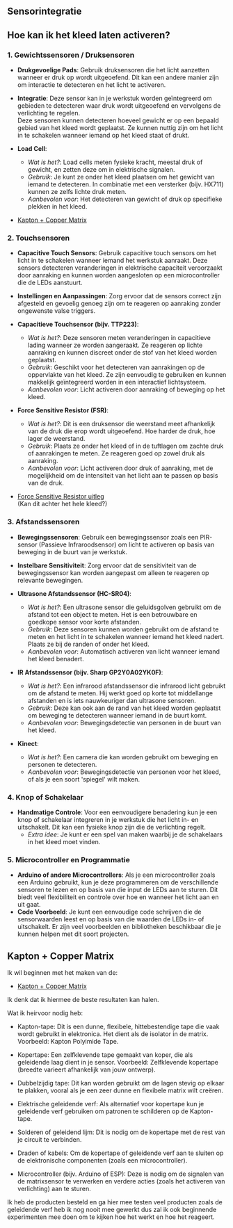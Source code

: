 ## Sensorintegratie

## Hoe kan ik het kleed laten activeren?

### 1. Gewichtssensoren / Druksensoren
- **Drukgevoelige Pads**: Gebruik druksensoren die het licht aanzetten wanneer er druk op wordt uitgeoefend. Dit kan een andere manier zijn om interactie te detecteren en het licht te activeren.
- **Integratie**: Deze sensor kan in je werkstuk worden geïntegreerd om gebieden te detecteren waar druk wordt uitgeoefend en vervolgens de verlichting te regelen.  
  Deze sensoren kunnen detecteren hoeveel gewicht er op een bepaald gebied van het kleed wordt geplaatst. Ze kunnen nuttig zijn om het licht in te schakelen wanneer iemand op het kleed staat of drukt.

- **Load Cell**:
  - *Wat is het?*: Load cells meten fysieke kracht, meestal druk of gewicht, en zetten deze om in elektrische signalen.
  - *Gebruik*: Je kunt ze onder het kleed plaatsen om het gewicht van iemand te detecteren. In combinatie met een versterker (bijv. HX711) kunnen ze zelfs lichte druk meten.
  - *Aanbevolen voor*: Het detecteren van gewicht of druk op specifieke plekken in het kleed.

- [Kapton + Copper Matrix](https://www.kobakant.at/DIY/?p=7443)

### 2. Touchsensoren
- **Capacitive Touch Sensors**: Gebruik capacitive touch sensors om het licht in te schakelen wanneer iemand het werkstuk aanraakt. Deze sensors detecteren veranderingen in elektrische capaciteit veroorzaakt door aanraking en kunnen worden aangesloten op een microcontroller die de LEDs aanstuurt.
- **Instellingen en Aanpassingen**: Zorg ervoor dat de sensors correct zijn afgesteld en gevoelig genoeg zijn om te reageren op aanraking zonder ongewenste valse triggers.

- **Capacitieve Touchsensor (bijv. TTP223)**:
  - *Wat is het?*: Deze sensoren meten veranderingen in capacitieve lading wanneer ze worden aangeraakt. Ze reageren op lichte aanraking en kunnen discreet onder de stof van het kleed worden geplaatst.
  - *Gebruik*: Geschikt voor het detecteren van aanrakingen op de oppervlakte van het kleed. Ze zijn eenvoudig te gebruiken en kunnen makkelijk geïntegreerd worden in een interactief lichtsysteem.
  - *Aanbevolen voor*: Licht activeren door aanraking of beweging op het kleed.

- **Force Sensitive Resistor (FSR)**:
  - *Wat is het?*: Dit is een druksensor die weerstand meet afhankelijk van de druk die erop wordt uitgeoefend. Hoe harder de druk, hoe lager de weerstand.
  - *Gebruik*: Plaats ze onder het kleed of in de tuftlagen om zachte druk of aanrakingen te meten. Ze reageren goed op zowel druk als aanraking.
  - *Aanbevolen voor*: Licht activeren door druk of aanraking, met de mogelijkheid om de intensiteit van het licht aan te passen op basis van de druk.

- [Force Sensitive Resistor uitleg](https://www.youtube.com/watch?v=qjruYfwsOaI)  
  (Kan dit achter het hele kleed?)

### 3. Afstandssensoren
- **Bewegingssensoren**: Gebruik een bewegingssensor zoals een PIR-sensor (Passieve Infraroodsensor) om licht te activeren op basis van beweging in de buurt van je werkstuk.
- **Instelbare Sensitiviteit**: Zorg ervoor dat de sensitiviteit van de bewegingssensor kan worden aangepast om alleen te reageren op relevante bewegingen.

- **Ultrasone Afstandssensor (HC-SR04)**:
  - *Wat is het?*: Een ultrasone sensor die geluidsgolven gebruikt om de afstand tot een object te meten. Het is een betrouwbare en goedkope sensor voor korte afstanden.
  - *Gebruik*: Deze sensoren kunnen worden gebruikt om de afstand te meten en het licht in te schakelen wanneer iemand het kleed nadert. Plaats ze bij de randen of onder het kleed.
  - *Aanbevolen voor*: Automatisch activeren van licht wanneer iemand het kleed benadert.

- **IR Afstandssensor (bijv. Sharp GP2Y0A02YK0F)**:
  - *Wat is het?*: Een infrarood afstandssensor die infrarood licht gebruikt om de afstand te meten. Hij werkt goed op korte tot middellange afstanden en is iets nauwkeuriger dan ultrasone sensoren.
  - *Gebruik*: Deze kan ook aan de rand van het kleed worden geplaatst om beweging te detecteren wanneer iemand in de buurt komt.
  - *Aanbevolen voor*: Bewegingsdetectie van personen in de buurt van het kleed.

- **Kinect**:
  - *Wat is het?*: Een camera die kan worden gebruikt om beweging en personen te detecteren.
  - *Aanbevolen voor*: Bewegingsdetectie van personen voor het kleed, of als je een soort 'spiegel' wilt maken.

### 4. Knop of Schakelaar
- **Handmatige Controle**: Voor een eenvoudigere benadering kun je een knop of schakelaar integreren in je werkstuk die het licht in- en uitschakelt. Dit kan een fysieke knop zijn die de verlichting regelt.
  - *Extra idee*: Je kunt er een spel van maken waarbij je de schakelaars in het kleed moet vinden.

### 5. Microcontroller en Programmatie
- **Arduino of andere Microcontrollers**: Als je een microcontroller zoals een Arduino gebruikt, kun je deze programmeren om de verschillende sensoren te lezen en op basis van die input de LEDs aan te sturen. Dit biedt veel flexibiliteit en controle over hoe en wanneer het licht aan en uit gaat.
- **Code Voorbeeld**: Je kunt een eenvoudige code schrijven die de sensorwaarden leest en op basis van die waarden de LEDs in- of uitschakelt. Er zijn veel voorbeelden en bibliotheken beschikbaar die je kunnen helpen met dit soort projecten.



## Kapton + Copper Matrix

Ik wil beginnen met het maken van de:
- [Kapton + Copper Matrix](https://www.kobakant.at/DIY/?p=7443)

Ik denk dat ik hiermee de beste resultaten kan halen.

Wat ik heirvoor nodig heb:

- Kapton-tape: Dit is een dunne, flexibele, hittebestendige tape die vaak wordt gebruikt in elektronica. Het dient als de isolator in de matrix.
Voorbeeld: Kapton Polyimide Tape.

- Kopertape: Een zelfklevende tape gemaakt van koper, die als geleidende laag dient in je sensor.
Voorbeeld: Zelfklevende kopertape (breedte varieert afhankelijk van jouw ontwerp).

- Dubbelzijdig tape: Dit kan worden gebruikt om de lagen stevig op elkaar te plakken, vooral als je een zeer dunne en flexibele matrix wilt creëren.

- Elektrische geleidende verf: Als alternatief voor kopertape kun je geleidende verf gebruiken om patronen te schilderen op de Kapton-tape.

- Solderen of geleidend lijm: Dit is nodig om de kopertape met de rest van je circuit te verbinden.

- Draden of kabels: Om de kopertape of geleidende verf aan te sluiten op de elektronische componenten (zoals een microcontroller).

- Microcontroller (bijv. Arduino of ESP): Deze is nodig om de signalen van de matrixsensor te verwerken en verdere acties (zoals het activeren van verlichting) aan te sturen.

Ik heb de producten besteld en ga hier mee testen veel producten zoals de geleidende verf heb ik nog nooit mee gewerkt dus zal ik ook beginnende experimenten mee doen om te kijken hoe het werkt en hoe het reageert.

